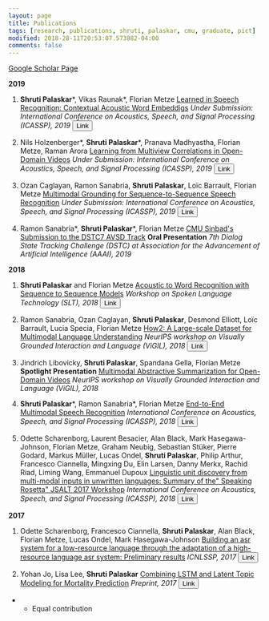```yaml
---
layout: page
title: Publications 
tags: [research, publications, shruti, palaskar, cmu, graduate, pict]
modified: 2018-28-11T20:53:07.573882-04:00
comments: false
---
```


[Google Scholar Page](https://scholar.google.com/citations?user=7bun32IAAAAJ&hl=en&oi=ao)


**2019**

1. **Shruti Palaskar**\*, Vikas Raunak\*, Florian Metze
[Learned in Speech Recognition: Contextual Acoustic Word Embeddigs]()
*Under Submission: International Conference on Acoustics, Speech, and Signal Processing (ICASSP), 2019*
[<button type="button" class="btn btn-info">Link</button>](https://openreview.net/pdf?id=SJlmNI0ojQ)

1. Nils Holzenberger\*, **Shruti Palaskar**\*, Pranava Madhyastha, Florian Metze, Raman Arora
[Learning from Multiview Correlations in Open-Domain Videos]()
*Under Submission: International Conference on Acoustics, Speech, and Signal Processing (ICASSP), 2019*
[<button type="button" class="btn btn-info">Link</button>](https://arxiv.org/abs/1811.08890)

1. Ozan Caglayan, Ramon Sanabria, **Shruti Palaskar**, Loïc Barrault, Florian Metze
[Multimodal Grounding for Sequence-to-Sequence Speech Recognition]()
*Under Submission: International Conference on Acoustics, Speech, and Signal Processing (ICASSP), 2019*
[<button type="button" class="btn btn-info">Link</button>](https://arxiv.org/pdf/1811.03865.pdf)

1. Ramon Sanabria\*, **Shruti Palaskar**\*, Florian Metze
[CMU Sinbad's Submission to the DSTC7 AVSD Track]()
**Oral Presentation**
*7th Dialog State Tracking Challenge (DSTC) at Association for the Advancement of Artificial Intelligence (AAAI), 2019*

**2018**

1. **Shruti Palaskar** and Florian Metze
[Acoustic to Word Recognition with Sequence to Sequence Models]()
*Workshop on Spoken Language Technology (SLT), 2018*
[<button type="button" class="btn btn-info">Link</button>](https://arxiv.org/pdf/1807.09597.pdf)

1. Ramon Sanabria, Ozan Caglayan, **Shruti Palaskar**, Desmond Elliott, Loïc Barrault, Lucia Specia, Florian Metze
[How2: A Large-scale Dataset for Multimodal Language Understanding]()
*NeurIPS workshop on Visually Grounded Interaction and Language (ViGIL), 2018*
[<button type="button" class="btn btn-info">Link</button>](https://arxiv.org/pdf/1811.00347.pdf)

1. Jindrich Libovicky, **Shruti Palaskar**, Spandana Gella, Florian Metze
**Spotlight Presentation**
[Multimodal Abstractive Summarization for Open-Domain Videos]()
*NeurIPS workshop on Visually Grounded Interaction and Language (ViGIL), 2018*

1. **Shruti Palaskar**\*, Ramon Sanabria\*, Florian Metze
[End-to-End Multimodal Speech Recognition]()
*International Conference on Acoustics, Speech, and Signal Processing (ICASSP), 2018*
[<button type="button" class="btn btn-info">Link</button>](https://arxiv.org/pdf/1804.09713.pdf)

1. Odette Scharenborg, Laurent Besacier, Alan Black, Mark Hasegawa-Johnson, Florian Metze, Graham Neubig, Sebastian Stüker, Pierre Godard, Markus Müller, Lucas Ondel, **Shruti Palaskar**, Philip Arthur, Francesco Ciannella, Mingxing Du, Elin Larsen, Danny Merkx, Rachid Riad, Liming Wang, Emmanuel Dupoux
[Linguistic unit discovery from multi-modal inputs in unwritten languages: Summary of the" Speaking Rosetta" JSALT 2017 Workshop]()
*International Conference on Acoustics, Speech, and Signal Processing (ICASSP), 2018*
[<button type="button" class="btn btn-info">Link</button>](https://arxiv.org/pdf/1802.05092.pdf)


**2017**

1. Odette Scharenborg, Francesco Ciannella, **Shruti Palaskar**, Alan Black, Florian Metze, Lucas Ondel, Mark Hasegawa-Johnson
[Building an asr system for a low-resource language through the adaptation of a high-resource language asr system: Preliminary results]()
*ICNLSSP, 2017*
[<button type="button" class="btn btn-info">Link</button>](http://www.isle.illinois.edu/sst/pubs/2017/scharenborg17icnlssp.pdf)

1. Yohan Jo, Lisa Lee, **Shruti Palaskar**
[Combining LSTM and Latent Topic Modeling for Mortality Prediction]()
*Preprint, 2017*
[<button type="button" class="btn btn-info">Link</button>](https://arxiv.org/pdf/1709.02842.pdf)

* - Equal contribution
